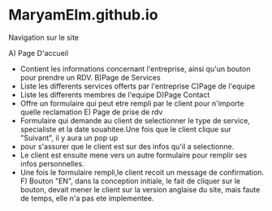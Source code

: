 # MaryamElm.github.io

Navigation sur le site

A) Page D'accueil
   - Contient les informations concernant l'entreprise, ainsi qu'un bouton pour prendre un RDV.
B)Page de Services
   - Liste les differents services offerts par l'entreprise
C)Page de l'equipe
   - Liste les differents membres de l'equipe
D)Page Contact
   - Offre un formulaire qui peut etre rempli par le client pour n'importe quelle reclamation
E) Page de prise de rdv
   - Formulaire qui demande au client de selectionner le type de service, specialiste et la date souahitee.Une fois que le client clique sur "Suivant", il y aura un pop up 
   - pour s'assurer que le client est sur des infos qu'il a selectionne.
   - Le client est ensuite mene vers un autre formulaire pour remplir ses infos personnelles.
   - Une fois le formulaire rempli,le client recoit un message de confirmation.
 F) Bouton "EN", dans la conception initiale, le  fait de cliquer sur le bouton, devait mener le client sur la version anglaise du site, mais
 faute de temps, elle n'a pas ete implementee.
